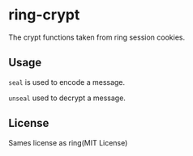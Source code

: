 # ring-crypt

The crypt functions taken from ring session cookies.

## Usage

`seal` is used to encode a message.

`unseal` used to decrypt a message.

## License

Sames license as ring(MIT License)
